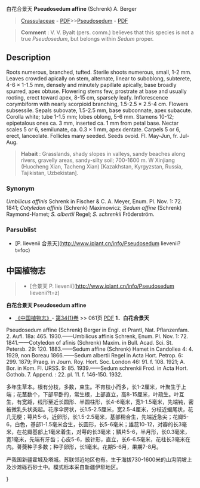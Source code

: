 白花合景天 **Pseudosedum affine** (Schrenk) A. Berger

> [Crassulaceae](http://www.iplant.cn/info/Crassulaceae?t=foc) - [PDF](http://www.iplant.cn/foc/pdf/Crassulaceae.pdf)>>[Pseudosedum](http://www.iplant.cn/info/Pseudosedum?t=foc) - [PDF](http://www.iplant.cn/foc/pdf/Pseudosedum.pdf)

> **Comment** : 
> V. V. Byalt (pers. comm.) believes that this species is not a true *Pseudosedum*, but belongs within *Sedum* proper.

## Description

Roots numerous, branched, tufted. Sterile shoots numerous, small, 1-2 mm. Leaves crowded apically on stem, alternate, linear to suboblong, subterete, 4-6 × 1-1.5 mm, densely and minutely papillate apically, base broadly spurred, apex obtuse. Flowering stems few, prostrate at base and usually rooting, erect toward apex, 8-15 cm, sparsely leafy. Inflorescence corymbiform with nearly scorpioid branching, 1.5-2.5 × 2.5-4 cm. Flowers subsessile. Sepals subovate, 1.5-2.5 mm, base subconnate, apex subacute. Corolla white; tube 1-1.5 mm; lobes oblong, 5-6 mm. Stamens 10-12; epipetalous ones ca. 3 mm, inserted ca. 1 mm from petal base. Nectar scales 5 or 6, semilunate, ca. 0.3 × 1 mm, apex dentate. Carpels 5 or 6, erect, lanceolate. Follicles many seeded. Seeds ovoid. Fl. May-Jun, fr. Jul-Aug.

> **Habait** : 
> Grasslands, shady slopes in valleys, sandy beaches along rivers, gravelly areas, sandy-silty soil; 700-1600 m. W Xinjiang (Huocheng Xian, Tacheng Xian) [Kazakhstan, Kyrgyzstan, Russia, Tajikistan, Uzbekistan].

### Synonym
*Umbilicus affinis* Schrenk in Fischer & C. A. Meyer, Enum. Pl. Nov. 1: 72. 1841; *Cotyledon affinis* (Schrenk) Maximowicz; *Sedum affine* (Schrenk) Raymond-Hamet; *S. albertii* Regel; *S. schrenkii* Fröderström.

### Parsublist

* [P.  lievenii  合景天](http://www.iplant.cn/info/Pseudosedum lievenii?t=foc)

## 中国植物志

> * [合景天  P.  lievenii](http://www.iplant.cn/info/Pseudosedum lievenii?t=z)

**白花合景天 Pseudosedum affine**

* [《中国植物志》](http://www.iplant.cn/frps)- [第34(1)卷](http://www.iplant.cn/frps/vol/34(1)) >> 061页 [PDF](http://www.iplant.cn/frps/pdf/34(1)/061.pdf)
**1．白花合景天**

Pseudosedum affine (Schrenk) Berger in Engl. et Prantl, Nat. Pflanzenfam. 2. Aufl. 18a: 465. 1930.——Umbilicus affinis Schrenk, Enum. Pl. Nov. 1: 72. 1841.——Cotyledon of afinis (Schrenk) Maxim. in Bull. Acad. Sci. St. Petersb. 29: 120. 1883.——Sedum affine (Schrenk) Hamet in Candollea 4: 4. 1929, non Boreau 1866.——Sedum albertii Regel in Acta Hort. Petrop. 6: 299. 1879; Praeg. in Journ. Roy. Hort. Soc. London 46: 91. f. 108. 1921; A. Bor. in Kom. Fl. URSS. 9: 85. 1939.——Sedum schrenkii Frod. in Acta Hort. Gothob. 7. Append. : 22. pl. 11. f. 146-150. 1932.

多年生草本。根有分枝，多数，束生。不育枝小而多，长1-2厘米，叶聚生于上端；花茎数个，下部平卧的，常生根，上部直立，高8-15厘米，叶疏生。叶互生，有宽距，线形至近长圆形、半圆柱形，长4-6毫米，宽1-1.5毫米，先端钝，密被微乳头状突起。花序伞房状，长1.5-2.5厘米，宽2.5-4厘米，分枝近蝎尾状，花几无梗；萼片5-6，近卵形，长1.5-2.5毫米，基部稍合生，先端近急尖；花瓣5-6，白色，基部1-1.5毫米合生，长圆形，长5-6毫米；雄蕊10-12，对瓣的长3毫米，在花瓣基部上1毫米着生，对萼的长3毫米；鳞片5-6，半月形，长0.3毫米，宽1毫米，先端有牙齿；心皮5-6，披针形，直立，长6-6.5毫米，花柱长3毫米在内。蓇葖种子多数；种子卵形，长1毫米。花期5-6月，果期7-8月。

产我国新疆霍城及塔城。苏联邻近地区也有。生于海拔730-1600米的山沟阴坡上及沙滩砾石砂土中。模式标本采自新疆伊犁地区。

}